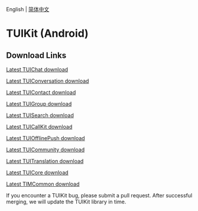 English | [简体中文](./README_ZH.md)

# TUIKit (Android)

## Download Links

[Latest TUIChat download](https://im.sdk.cloud.tencent.cn/download/tuikit/7.2.4146/android/TUIChat.zip)

[Latest TUIConversation download](https://im.sdk.cloud.tencent.cn/download/tuikit/7.2.4146/android/TUIConversation.zip)

[Latest TUIContact download](https://im.sdk.cloud.tencent.cn/download/tuikit/7.2.4146/android/TUIContact.zip)

[Latest TUIGroup download](https://im.sdk.cloud.tencent.cn/download/tuikit/7.2.4146/android/TUIGroup.zip)

[Latest TUISearch download](https://im.sdk.cloud.tencent.cn/download/tuikit/7.2.4146/android/TUISearch.zip)

[Latest TUICallKit download](https://im.sdk.cloud.tencent.cn/download/tuikit/7.2.4123/android/TUICallKit.zip)

[Latest TUIOfflinePush download](https://im.sdk.cloud.tencent.cn/download/tuikit/7.2.4146/android/TUIOfflinePush.zip)

[Latest TUICommunity download](https://im.sdk.cloud.tencent.cn/download/tuikit/7.2.4146/android/TUICommunity.zip)

[Latest TUITranslation download](https://im.sdk.cloud.tencent.cn/download/tuikit/7.2.4146/android/TUITranslation.zip)

[Latest TUICore download](https://im.sdk.cloud.tencent.cn/download/tuikit/7.2.4146/android/TUICore.zip)

[Latest TIMCommon download](https://im.sdk.cloud.tencent.cn/download/tuikit/7.2.4146/android/TIMCommon.zip)


If you encounter a TUIKit bug, please submit a pull request. After successful merging, we will update the TUIKit library in time.
